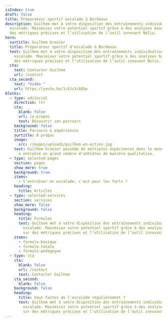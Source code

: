 ```yaml
---
isIndex: true
draft: false
title: Préparateur sportif escalade à Bordeaux
description: Guilhem met à votre disposition des entraînements individualisés en
  escalade. Maximisez votre potentiel sportif grâce à des analyses basées sur
  des métriques précises et l’utilisation de l’outil innovant Nolio.
hero:
  surtitle: Guilhem Granier
  title: Préparateur sportif d'escalade à Bordeaux
  text: Guilhem met à votre disposition des entraînements individualisés en
    escalade. Maximisez votre potentiel sportif grâce à des analyses basées sur
    des métriques précises et l’utilisation de l’outil innovant Nolio.
  cta:
    text: Contacter Guilhem
    url: /contact
  cta_second:
    text: "Vidéo "
    url: https://youtu.be/1cXJcXiAQ5w
blocks:
  - type: editorial
    direction: ltr
    cta:
      blank: false
      url: /a-propos
      text: Découvrir son parcours
    background: false
    title: Parcours & expériences
    surtitle: À propos
    image:
      src: /images/uploads/guilhem-en-action.jpg
    text: Guilhem Granier possède de multiples expériences dans le monde sportif. Il
      a entraîné un grand nombre d'athlètes de manière qualitative.
  - type: selected-pages
    section: pages
    show_more: true
    background: true
    items:
      - S'entraîner en escalade, c'est pour les forts ?
    heading:
      title: Articles
  - type: selected-services
    section: services
    show_more: false
    background: false
    heading:
      title: Formules
      text: Guilhem met à votre disposition des entraînements individualisés en
        escalade. Maximisez votre potentiel sportif grâce à des analyses basées
        sur des métriques précises et l’utilisation de l’outil innovant Nöliö.
    items:
      - formule-basique
      - formule-totale
      - formule-pedagogue
  - type: cta
    cta:
      blank: false
      url: /contact
      text: Contacter Guilhem
    cta_second:
      blank: false
    background: false
    heading:
      title: Vous faites de l'escalade régulièrement ?
      text: Guilhem met à votre disposition des entraînements individualisés en
        escalade. Maximisez votre potentiel sportif grâce à des analyses basées
        sur des métriques précises et l'utilisation de l'outil innovant Nolio.
---
```

